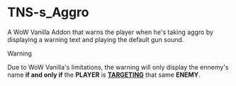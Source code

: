 # TNS-s_Aggro
A WoW Vanilla Addon that warns the player when he's taking aggro by displaying a warning text and playing the default gun sound.

> [!WARNING]
> Due to WoW Vanilla's limitations, the warning will only display the ennemy's name **if and only if** the **PLAYER** is <ins>**TARGETING**</ins> that same **ENEMY**.


